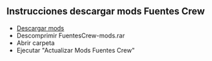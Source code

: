## Instrucciones descargar mods Fuentes Crew
* [Descargar mods](enlace)
* Descomprimir FuentesCrew-mods.rar
* Abrir carpeta
* Ejecutar "Actualizar Mods Fuentes Crew"
